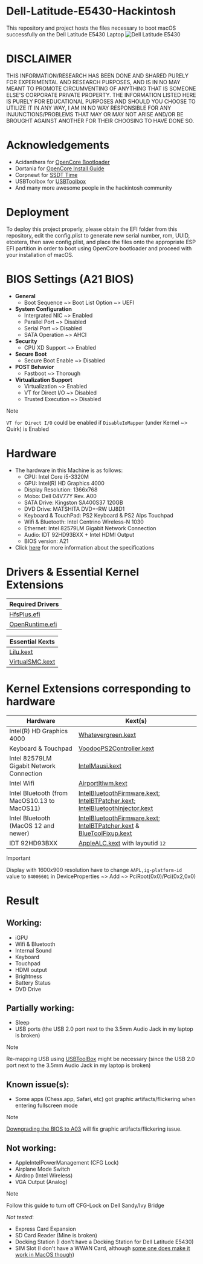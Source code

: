 # Dell-Latitude-E5430-Hackintosh
This repository and project hosts the files necessary to boot macOS successfully on the Dell Latitude E5430 Laptop 
![Dell Latitude E5430](https://github.com/BluePurplePro/Dell-Latitude-E5430-with-i5-3320M-Hackintosh-MacOS-Catalina/assets/84092284/dc9655ca-ae35-4149-9db8-462ecfeacc6c)

# DISCLAIMER
THIS INFORMATION/RESEARCH HAS BEEN DONE AND SHARED PURELY FOR EXPERIMENTAL AND RESEARCH PURPOSES, AND IS IN NO MAY MEANT TO PROMOTE CIRCUMVENTING OF ANYTHING THAT IS SOMEONE ELSE'S CORPORATE PRIVATE PROPERTY. THE INFORMATION LISTED HERE IS PURELY FOR EDUCATIONAL PURPOSES AND SHOULD YOU CHOOSE TO UTILIZE IT IN ANY WAY, I AM IN NO WAY RESPONSIBLE FOR ANY INJUNCTIONS/PROBLEMS THAT MAY OR MAY NOT ARISE AND/OR BE BROUGHT AGAINST ANOTHER FOR THEIR CHOOSING TO HAVE DONE SO.

# Acknowledgements
- Acidanthera for [OpenCore Bootloader](https://github.com/acidanthera/OpenCorePkg)
- Dortania for [OpenCore Install Guide](https://dortania.github.io/OpenCore-Install-Guide)
- Corpnewt for [SSDT Time](https://github.com/corpnewt/SSDTTime)
- USBToolbox for [USBToolbox](https://github.com/USBToolBox)
- And many more awesome people in the hackintosh community
  
# Deployment
To deploy this project properly, please obtain the EFI folder from this repository, edit the config.plist to generate new serial number, rom, UUID, etcetera, then save config.plist, and place the files onto the appropriate ESP EFI partition in order to boot using OpenCore bootloader and proceed with your installation of macOS.

# BIOS Settings (A21 BIOS)
- **General**
  - Boot Sequence ~> Boot List Option ~> UEFI
- **System Configuration**
  - Intergrated NIC ~> Enabled
  - Parallel Port ~> Disabled
  - Serial Port ~> Disabled
  - SATA Operation ~> AHCI
- **Security**
  - CPU XD Support ~> Enabled
- **Secure Boot**
  - Secure Boot Enable ~> Disabled
- **POST Behavior**
  - Fastboot ~> Thorough
- **Virtualization Support**
  - Virtualization ~> Enabled
  - VT for Direct I/O ~> Disabled
  - Trusted Execution ~> Disabled
> [!NOTE]
> ``VT for Direct I/O`` could be enabled if ``DisableIoMapper`` (under Kernel ~> Quirk) is Enabled

# Hardware
- The hardware in this Machine is as follows:
  - CPU: Intel Core i5-3320M
  - GPU: Intel(R) HD Graphics 4000
  - Display Resolution: 1366x768
  - Mobo: Dell 04V77Y Rev. A00
  - SATA Drive: Kingston SA400S37 120GB
  - DVD Drive: MATSHITA DVD+-RW UJ8D1
  - Keyboard & TouchPad: PS2 Keyboard & PS2 Alps Touchpad
  - Wifi & Bluetooth: Intel Centrino Wireless-N 1030
  - Ethernet: Intel 82579LM Gigabit Network Connection
  - Audio: IDT 92HD93BXX + Intel HDMI Output
  - BIOS version: A21
- Click [here](https://www.dell.com/support/manuals/en-us/latitude-e5430/delllatitudee5430_om-v1/specifications?guid=guid-dc451241-36f9-4f68-bf76-de4751505456&lang=en-us) for more information about the specifications

# Drivers & Essential Kernel Extensions
| Required Drivers | 
| ------------- | 
| [HfsPlus.efi](https://github.com/acidanthera/OcBinaryData/blob/master/Drivers/HfsPlus.efi) |
| [OpenRuntime.efi](https://github.com/acidanthera/OpenCorePkg) |

| Essential Kexts |
| ------------- |
| [Lilu.kext](https://github.com/acidanthera/Lilu) |
| [VirtualSMC.kext](https://github.com/acidanthera/VirtualSMC) |

# Kernel Extensions corresponding to hardware
| Hardware  | Kext(s) |
| ------------- | ------------- |
| Intel(R) HD Graphics 4000 | [Whatevergreen.kext](https://github.com/acidanthera/WhateverGreen)  |
| Keyboard & Touchpad | [VoodooPS2Controller.kext](https://github.com/acidanthera/VoodooPS2)  |
| Intel 82579LM Gigabit Network Connection  | [IntelMausi.kext](https://github.com/acidanthera/IntelMausi) |
| Intel Wifi | [AirportItlwm.kext](https://github.com/OpenIntelWireless/itlwm) |
| Intel Bluetooth (from MacOS10.13 to MacOS11) | [IntelBluetoothFirmware.kext; IntelBTPatcher.kext; IntelBluetoothInjector.kext](https://github.com/OpenIntelWireless/IntelBluetoothFirmware) |
| Intel Bluetooth (MacOS 12 and newer) | [IntelBluetoothFirmware.kext; IntelBTPatcher.kext](https://github.com/OpenIntelWireless/IntelBluetoothFirmware) & [BlueToolFixup.kext](https://github.com/acidanthera/BrcmPatchRAM)|
| IDT 92HD93BXX  | [AppleALC.kext](https://github.com/acidanthera/AppleALC) with layoutid ``12`` |

> [!IMPORTANT]
> Display with 1600x900 resolution have to change ``AAPL,ig-platform-id`` value to ``04006601`` in DeviceProperties ~> Add ~> PciRoot(0x0)/Pci(0x2,0x0)

# Result
## Working:
- iGPU
- Wifi & Bluetooth
- Internal Sound
- Keyboard
- Touchpad
- HDMI output
- Brightness
- Battery Status
- DVD Drive

## Partially working:
- Sleep
- USB ports (the USB 2.0 port next to the 3.5mm Audio Jack in my laptop is broken)
> [!NOTE]
> Re-mapping USB using [USBToolBox](https://github.com/USBToolBox/tool) might be necessary (since the USB 2.0 port next to the 3.5mm Audio Jack in my laptop is broken)

## Known issue(s):
- Some apps (Chess.app, Safari, etc) got graphic artifacts/flickering when entering fullscreen mode
> [!NOTE]
> [Downgrading the BIOS to A03](https://github.com/BluePurplePro/Dell-Latitude-E5430-Hackintosh/blob/main/Downgrade_Dell_Latitude_E5430_BIOS.md) will fix graphic artifacts/flickering issue.

## Not working:
- AppleIntelPowerManagement (CFG Lock)
- Airplane Mode Switch
- Airdrop (Intel Wireless)
- VGA Output (Analog)
> [!NOTE]
> Follow this guide to turn off CFG-Lock on Dell Sandy/Ivy Bridge

_Not tested_:
- Express Card Expansion
- SD Card Reader (Mine is broken)
- Docking Station (I don't have a Docking Station for Dell Latitude E5430)
- SIM Slot (I don't have a WWAN Card, although [some one does make it work in MacOS though](https://github.com/xmm7360/xmm7360-usb-modeswitch))
